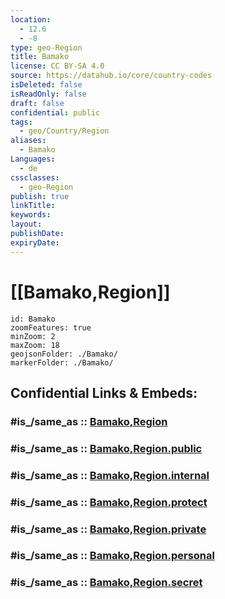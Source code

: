 ```yaml
---
location:
  - 12.6
  - -8
type: geo-Region
title: Bamako
license: CC BY-SA 4.0
source: https://datahub.io/core/country-codes
isDeleted: false
isReadOnly: false
draft: false
confidential: public
tags:
  - geo/Country/Region
aliases:
  - Bamako
Languages:
  - de
cssclasses:
  - geo-Region
publish: true
linkTitle:
keywords:
layout:
publishDate:
expiryDate:
---
```


# [[Bamako,Region]] 

```leaflet
id: Bamako
zoomFeatures: true 
minZoom: 2 
maxZoom: 18
geojsonFolder: ./Bamako/
markerFolder: ./Bamako/
```


## Confidential Links & Embeds: 

### #is_/same_as :: [Bamako,Region](/_Standards/Earth/Continent/Africa/Africa~West/Mali/Regions~Mali/Bamako,Region.md) 

### #is_/same_as :: [Bamako,Region.public](/_public/Earth/Continent/Africa/Africa~West/Mali/Regions~Mali/Bamako,Region.public.md) 

### #is_/same_as :: [Bamako,Region.internal](/_internal/Earth/Continent/Africa/Africa~West/Mali/Regions~Mali/Bamako,Region.internal.md) 

### #is_/same_as :: [Bamako,Region.protect](/_protect/Earth/Continent/Africa/Africa~West/Mali/Regions~Mali/Bamako,Region.protect.md) 

### #is_/same_as :: [Bamako,Region.private](/_private/Earth/Continent/Africa/Africa~West/Mali/Regions~Mali/Bamako,Region.private.md) 

### #is_/same_as :: [Bamako,Region.personal](/_personal/Earth/Continent/Africa/Africa~West/Mali/Regions~Mali/Bamako,Region.personal.md) 

### #is_/same_as :: [Bamako,Region.secret](/_secret/Earth/Continent/Africa/Africa~West/Mali/Regions~Mali/Bamako,Region.secret.md)

